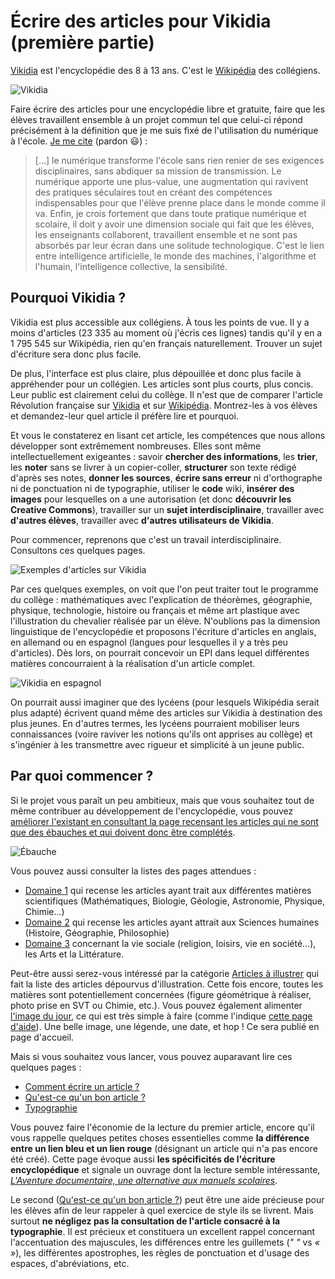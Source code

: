 # Écrire des articles pour Vikidia (première partie)

[Vikidia](https://fr.vikidia.org/wiki/Vikidia:Accueil "Vikidia") est l'encyclopédie des 8 à 13 ans. C'est le [Wikipédia](https://fr.wikipedia.org/wiki/Wikip%C3%A9dia:Accueil_principal "Wikipédia") des collégiens.

![](https://www.ralentirtravaux.com/github/vikidia.jpeg "Vikidia")

Faire écrire des articles pour une encyclopédie libre et gratuite, faire que les élèves travaillent ensemble à un projet commun tel que celui-ci répond précisément à la définition que je me suis fixé de l'utilisation du numérique à l'école. [Je me cite](http://www.ralentirtravaux.com/centaure/a-propos/ "À propos") (pardon 😃) :

> [...] le numérique transforme l'école sans rien renier de ses exigences disciplinaires, sans abdiquer sa mission de transmission. Le numérique apporte une plus-value, une augmentation qui ravivent des pratiques séculaires tout en créant des compétences indispensables pour que l'élève prenne place dans le monde comme il va. Enfin, je crois fortement que dans toute pratique numérique et scolaire, il doit y avoir une dimension sociale qui fait que les élèves, les enseignants collaborent, travaillent ensemble et ne sont pas absorbés par leur écran dans une solitude technologique. C'est le lien entre intelligence artificielle, le monde des machines, l'algorithme et l'humain, l'intelligence collective, la sensibilité.

## Pourquoi Vikidia ?

Vikidia est plus accessible aux collégiens. À tous les points de vue. Il y a moins d'articles (23 335 au moment où j'écris ces lignes) tandis qu'il y en a 1 795 545 sur Wikipédia, rien qu'en français naturellement. Trouver un sujet d'écriture sera donc plus facile.

De plus, l'interface est plus claire, plus dépouillée et donc plus facile à appréhender pour un collégien. Les articles sont plus courts, plus concis. Leur public est clairement celui du collège. Il n'est que de comparer l'article Révolution française sur [Vikidia](https://fr.vikidia.org/wiki/R%C3%A9volution_fran%C3%A7aise "Révolution française sur Vikidia") et sur [Wikipédia](https://fr.wikipedia.org/wiki/R%C3%A9volution_fran%C3%A7aise "Révolution française sur Wikipédia"). Montrez-les à vos élèves et demandez-leur quel article il préfère lire et pourquoi.

Et vous le constaterez en lisant cet article, les compétences que nous allons développer sont extrêmement nombreuses. Elles sont même intellectuellement exigeantes : savoir **chercher des informations**, les **trier**, les **noter** sans se livrer à un copier-coller, **structurer** son texte rédigé d'après ses notes, **donner les sources**, **écrire sans erreur** ni d'orthographe ni de ponctuation ni de typographie, utiliser le **code** wiki, **insérer des images** pour lesquelles on a une autorisation (et donc **découvrir les Creative Commons**), travailler sur un **sujet interdisciplinaire**, travailler avec **d'autres élèves**, travailler avec **d'autres utilisateurs de Vikidia**.

Pour commencer, reprenons que c'est un travail interdisciplinaire. Consultons ces quelques pages.

![Exemples d'articles sur Vikidia](https://www.ralentirtravaux.com/github/exemple-article.png)

Par ces quelques exemples, on voit que l'on peut traiter tout le programme du collège : mathématiques avec l'explication de théorèmes, géographie, physique, technologie, histoire ou français et même art plastique avec l'illustration du chevalier réalisée par un élève. N'oublions pas la dimension linguistique de l'encyclopédie et proposons l'écriture d'articles en anglais, en allemand ou en espagnol (langues pour lesquelles il y a très peu d'articles). Dès lors, on pourrait concevoir un EPI dans lequel différentes matières concourraient à la réalisation d'un article complet.

![Vikidia en espagnol](https://www.ralentirtravaux.com/github/vikidia-espagnol.jpeg "Vikidia en espagnol")

On pourrait aussi imaginer que des lycéens (pour lesquels Wikipédia serait plus adapté) écrivent quand même des articles sur Vikidia à destination des plus jeunes. En d'autres termes, les lycéens pourraient mobiliser leurs connaissances (voire raviver les notions qu'ils ont apprises au collège) et s'ingénier à les transmettre avec rigueur et simplicité à un jeune public.

## Par quoi commencer ?

Si le projet vous paraît un peu ambitieux, mais que vous souhaitez tout de même contribuer au développement de l'encyclopédie, vous pouvez [améliorer l'existant en consultant la page recensant les articles qui ne sont que des ébauches et qui doivent donc être complétés](https://fr.vikidia.org/wiki/Cat%C3%A9gorie:%C3%89bauche "Les ébauches").

![Ébauche](https://www.ralentirtravaux.com/github/vikidia-ebauche.jpeg "Ébauche")

Vous pouvez aussi consulter la listes des pages attendues :

- [Domaine 1](https://fr.vikidia.org/wiki/Vikidia:Liste_d%27articles_attendus_par_domaine_(1) "Domaine 1") qui recense les articles ayant trait aux différentes matières scientifiques (Mathématiques, Biologie, Géologie, Astronomie, Physique, Chimie...)
- [Domaine 2](https://fr.vikidia.org/wiki/Vikidia:Liste_d%27articles_attendus_par_domaine_(2) "Domaine 2") qui recense les articles ayant attrait aux Sciences humaines (Histoire, Géographie, Philosophie)
- [Domaine 3](https://fr.vikidia.org/wiki/Vikidia:Liste_d%27articles_attendus_par_domaine_(3) "Domaine 3") concernant la vie sociale (religion, loisirs, vie en société...), les Arts et la Littérature.

Peut-être aussi serez-vous intéressé par la catégorie [Articles à illustrer](https://fr.vikidia.org/wiki/Cat%C3%A9gorie:Article_%C3%A0_illustrer "Articles à illustrer") qui fait la liste des articles dépourvus d'illustration. Cette fois encore, toutes les matières sont potentiellement concernées (figure géométrique à réaliser, photo prise en SVT ou Chimie, etc.). Vous pouvez également alimenter [l'image du jour](https://fr.vikidia.org/wiki/Vikidia:Image_du_jour "L'image du jour"), ce qui est très simple à faire (comme l'indique [cette page d'aide](https://fr.vikidia.org/wiki/Aide:Image_du_jour "Aide Image du jour")). Une belle image, une légende, une date, et hop ! Ce sera publié en page d'accueil.

Mais si vous souhaitez vous lancer, vous pouvez auparavant lire ces quelques pages :

- [Comment écrire un article ?](https://fr.vikidia.org/wiki/Vikidia:Comment_%C3%A9crire_un_article_%3F "Comment écrire un article ?")
- [Qu'est-ce qu'un bon article ?](https://fr.vikidia.org/wiki/Vikidia:Qu%27est-ce_qu%27un_bon_article_%3F "Qu'est-ce qu'un bon article ?")
- [Typographie](https://fr.vikidia.org/wiki/Aide:Typographie "Typographie")

Vous pouvez faire l'économie de la lecture du premier article, encore qu'il vous rappelle quelques petites choses essentielles comme **la différence entre un lien bleu et un lien rouge** (désignant un article qui n'a pas encore été créé). Cette page évoque aussi **les spécificités de l'écriture encyclopédique** et signale un ouvrage dont la lecture semble intéressante, _[L'Aventure documentaire, une alternative aux manuels scolaires](http://temoignage.barre.pagesperso-orange.fr/m5.html "L'Aventure documentaire")_.

Le second ([Qu'est-ce qu'un bon article ?](https://fr.vikidia.org/wiki/Vikidia:Qu%27est-ce_qu%27un_bon_article_%3F "Qu'est-ce qu'un bon article ?")) peut être une aide précieuse pour les élèves afin de leur rappeler à quel exercice de style ils se livrent. Mais surtout **ne négligez pas la consultation de l'article consacré à la typographie**. Il est précieux et constituera un excellent rappel concernant l'accentuation des majuscules, les différences entre les guillemets (_" "_ vs _« »_), les différentes apostrophes, les règles de ponctuation et d'usage des espaces, d'abréviations, etc.
